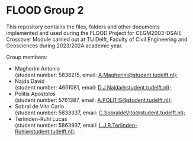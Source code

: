 # FLOOD Group 2
This repository contains the files, folders and other documents implemented and used during the FLOOD Project for CEGM2003-DSAIE Crossover Module carried out at TU Delft, Faculty of Civil Engineering and Geosciences during 2023/2024 academic year.

Group members: 
- Magherini Antonio
\
(student number: 5838215, email: A.Magherini@student.tudelft.nl);
- Najda David
\
(student number: 4651081, email: D.J.Najda@student.tudelft.nl);
- Politis Apostolos
\
(student number: 5761387, email: A.POLITIS@student.tudelft.nl);
- Sobral de Vito Carlo
\
(student number: 5833337, email: C.SobraldeVito@student.tudelft.nl);
- Terlinden-Ruhl Lucas
\
(student number: 5863937, email: L.J.R.Terlinden-Ruhl@student.tudelft.nl);
